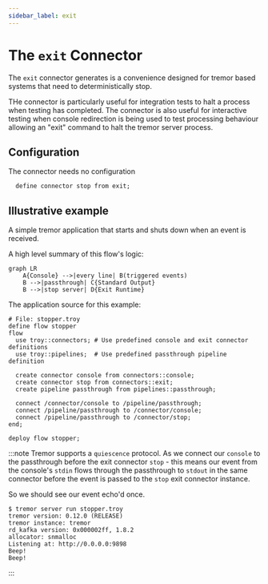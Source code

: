 ```yaml
---
sidebar_label: exit
---
```


# The `exit` Connector

The `exit` connector generates is a convenience designed for tremor based systems
that need to deterministically stop.

THe connector is particularly useful for integration tests to halt a process when
testing has completed. The connector is also useful for interactive testing when
console redirection is being used to test processing behaviour allowing an "exit"
command to halt the tremor server process.

## Configuration

The connector needs no configuration

```troy
  define connector stop from exit;
```

## Illustrative example

A simple tremor application that starts and shuts down when an event is
received.

A high level summary of this flow's logic:

```mermaid
graph LR
    A{Console} -->|every line| B(triggered events)
    B -->|passthrough| C{Standard Output}
    B -->|stop server| D{Exit Runtime}
```

The application source for this example:

```troy
# File: stopper.troy
define flow stopper
flow
  use troy::connectors; # Use predefined console and exit connector definitions
  use troy::pipelines;  # Use predefined passthrough pipeline definition

  create connector console from connectors::console;
  create connector stop from connectors::exit;
  create pipeline passthrough from pipelines::passthrough;
  
  connect /connector/console to /pipeline/passthrough;
  connect /pipeline/passthrough to /connector/console;
  connect /pipeline/passthrough to /connector/stop;
end;

deploy flow stopper;
```

:::note
Tremor supports a `quiescence` protocol. As we connect our `console` to the
passthrough before the exit connector `stop` - this means our event from the
console's `stdin` flows through the passthrough to `stdout` in the same connector
before the event is passed to the `stop` exit connector instance.

So we should see our event echo'd once.

```shell
$ tremor server run stopper.troy
tremor version: 0.12.0 (RELEASE)
tremor instance: tremor
rd_kafka version: 0x000002ff, 1.8.2
allocator: snmalloc
Listening at: http://0.0.0.0:9898
Beep!
Beep!
```

:::
